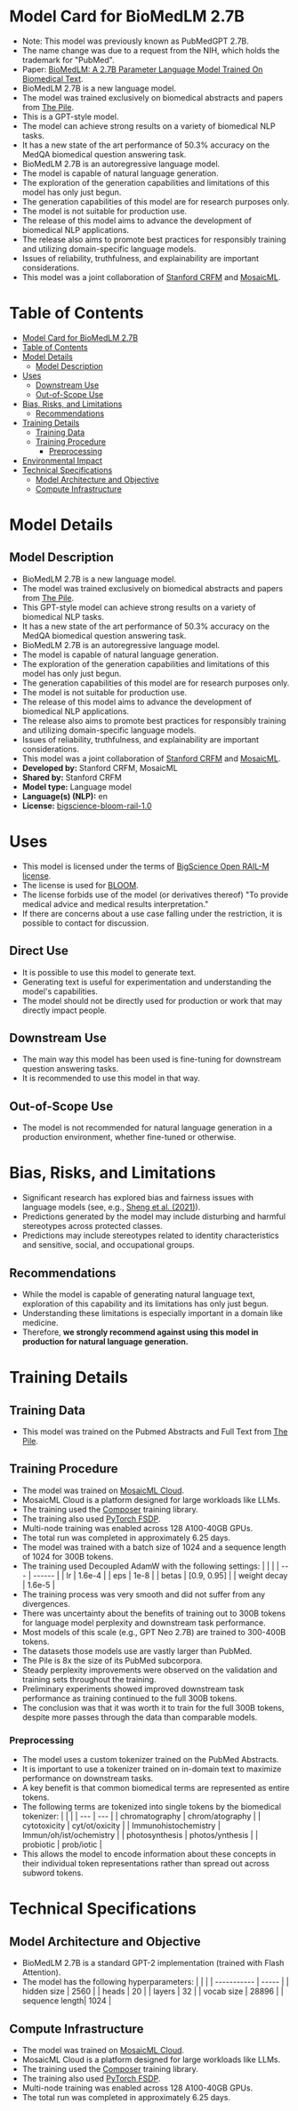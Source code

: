 # Model Card for BioMedLM 2.7B
- Note: This model was previously known as PubMedGPT 2.7B.
- The name change was due to a request from the NIH, which holds the trademark for "PubMed".
- Paper: [BioMedLM: A 2.7B Parameter Language Model Trained On Biomedical Text](https://arxiv.org/abs/2403.18421).
- BioMedLM 2.7B is a new language model.
- The model was trained exclusively on biomedical abstracts and papers from [The Pile](https://pile.eleuther.ai/).
- This is a GPT-style model.
- The model can achieve strong results on a variety of biomedical NLP tasks.
- It has a new state of the art performance of 50.3% accuracy on the MedQA biomedical question answering task.
- BioMedLM 2.7B is an autoregressive language model.
- The model is capable of natural language generation.
- The exploration of the generation capabilities and limitations of this model has only just begun.
- The generation capabilities of this model are for research purposes only.
- The model is not suitable for production use.
- The release of this model aims to advance the development of biomedical NLP applications.
- The release also aims to promote best practices for responsibly training and utilizing domain-specific language models.
- Issues of reliability, truthfulness, and explainability are important considerations.
- This model was a joint collaboration of [Stanford CRFM](https://crfm.stanford.edu/) and [MosaicML](https://www.mosaicml.com/).

# Table of Contents
- [Model Card for BioMedLM 2.7B](#model-card-for--model_id-)
- [Table of Contents](#table-of-contents)
- [Model Details](#model-details)
  - [Model Description](#model-description)
- [Uses](#uses)
  - [Downstream Use](#downstream-use)
  - [Out-of-Scope Use](#out-of-scope-use)
- [Bias, Risks, and Limitations](#bias-risks-and-limitations)
  - [Recommendations](#recommendations)
- [Training Details](#training-details)
  - [Training Data](#training-data)
  - [Training Procedure](#training-procedure)
    - [Preprocessing](#preprocessing)
- [Environmental Impact](#environmental-impact)
- [Technical Specifications](#technical-specifications)
  - [Model Architecture and Objective](#model-architecture-and-objective)
  - [Compute Infrastructure](#compute-infrastructure)

# Model Details

## Model Description
- BioMedLM 2.7B is a new language model.
- The model was trained exclusively on biomedical abstracts and papers from [The Pile](https://pile.eleuther.ai/).
- This GPT-style model can achieve strong results on a variety of biomedical NLP tasks.
- It has a new state of the art performance of 50.3% accuracy on the MedQA biomedical question answering task.
- BioMedLM 2.7B is an autoregressive language model.
- The model is capable of natural language generation.
- The exploration of the generation capabilities and limitations of this model has only just begun.
- The generation capabilities of this model are for research purposes only.
- The model is not suitable for production use.
- The release of this model aims to advance the development of biomedical NLP applications.
- The release also aims to promote best practices for responsibly training and utilizing domain-specific language models.
- Issues of reliability, truthfulness, and explainability are important considerations.
- This model was a joint collaboration of [Stanford CRFM](https://crfm.stanford.edu/) and [MosaicML](https://www.mosaicml.com/).
- **Developed by:** Stanford CRFM, MosaicML
- **Shared by:** Stanford CRFM
- **Model type:** Language model
- **Language(s) (NLP):** en
- **License:** [bigscience-bloom-rail-1.0](https://huggingface.co/spaces/bigscience/license)

# Uses
- This model is licensed under the terms of [BigScience Open RAIL-M license](https://huggingface.co/spaces/bigscience/license).
- The license is used for [BLOOM](https://huggingface.co/bigscience/bloom-1b1).
- The license forbids use of the model (or derivatives thereof) "To provide medical advice and medical results interpretation."
- If there are concerns about a use case falling under the restriction, it is possible to contact for discussion.

## Direct Use
- It is possible to use this model to generate text.
- Generating text is useful for experimentation and understanding the model's capabilities.
- The model should not be directly used for production or work that may directly impact people.

## Downstream Use
- The main way this model has been used is fine-tuning for downstream question answering tasks.
- It is recommended to use this model in that way.

## Out-of-Scope Use
- The model is not recommended for natural language generation in a production environment, whether fine-tuned or otherwise.

# Bias, Risks, and Limitations
- Significant research has explored bias and fairness issues with language models (see, e.g., [Sheng et al. (2021)](https://aclanthology.org/2021.acl-long.330.pdf)).
- Predictions generated by the model may include disturbing and harmful stereotypes across protected classes.
- Predictions may include stereotypes related to identity characteristics and sensitive, social, and occupational groups.

## Recommendations
- While the model is capable of generating natural language text, exploration of this capability and its limitations has only just begun.
- Understanding these limitations is especially important in a domain like medicine.
- Therefore, **we strongly recommend against using this model in production for natural language generation.**

# Training Details

## Training Data
- This model was trained on the Pubmed Abstracts and Full Text from [The Pile](https://pile.eleuther.ai/).

## Training Procedure
- The model was trained on [MosaicML Cloud](https://www.mosaicml.com/cloud).
- MosaicML Cloud is a platform designed for large workloads like LLMs.
- The training used the [Composer](https://github.com/mosaicml/composer) training library.
- The training also used [PyTorch FSDP](https://pytorch.org/docs/stable/fsdp.html).
- Multi-node training was enabled across 128 A100-40GB GPUs.
- The total run was completed in approximately 6.25 days.
- The model was trained with a batch size of 1024 and a sequence length of 1024 for 300B tokens.
- The training used Decoupled AdamW with the following settings:
  |  |  |
  | --- | ------ |
  | lr  | 1.6e-4 |
  | eps | 1e-8       |
  | betas | \[0.9, 0.95\]      |
  | weight decay    |  1.6e-5      |
- The training process was very smooth and did not suffer from any divergences.
- There was uncertainty about the benefits of training out to 300B tokens for language model perplexity and downstream task performance.
- Most models of this scale (e.g., GPT Neo 2.7B) are trained to 300-400B tokens.
- The datasets those models use are vastly larger than PubMed.
- The Pile is 8x the size of its PubMed subcorpora.
- Steady perplexity improvements were observed on the validation and training sets throughout the training.
- Preliminary experiments showed improved downstream task performance as training continued to the full 300B tokens.
- The conclusion was that it was worth it to train for the full 300B tokens, despite more passes through the data than comparable models.

### Preprocessing
- The model uses a custom tokenizer trained on the PubMed Abstracts.
- It is important to use a tokenizer trained on in-domain text to maximize performance on downstream tasks.
- A key benefit is that common biomedical terms are represented as entire tokens.
- The following terms are tokenized into single tokens by the biomedical tokenizer:
  |   |   |
  | --- | --- |
  | chromatography |   chrom/atography |
  | cytotoxicity |   cyt/ot/oxicity |
  | Immunohistochemistry |   Immun/oh/ist/ochemistry |
  | photosynthesis |   photos/ynthesis |
  | probiotic |   prob/iotic |
- This allows the model to encode information about these concepts in their individual token representations rather than spread out across subword tokens.

# Technical Specifications

## Model Architecture and Objective
- BioMedLM 2.7B is a standard GPT-2 implementation (trained with Flash Attention).
- The model has the following hyperparameters:
  |             |       |
  | ----------- | ----- |
  | hidden size | 2560  |
  | heads       | 20    |
  | layers      | 32    |
  | vocab size  | 28896 |
  | sequence length| 1024      |

## Compute Infrastructure
- The model was trained on [MosaicML Cloud](https://www.mosaicml.com/cloud).
- MosaicML Cloud is a platform designed for large workloads like LLMs.
- The training used the [Composer](https://github.com/mosaicml/composer) training library.
- The training also used [PyTorch FSDP](https://pytorch.org/docs/stable/fsdp.html).
- Multi-node training was enabled across 128 A100-40GB GPUs.
- The total run was completed in approximately 6.25 days.